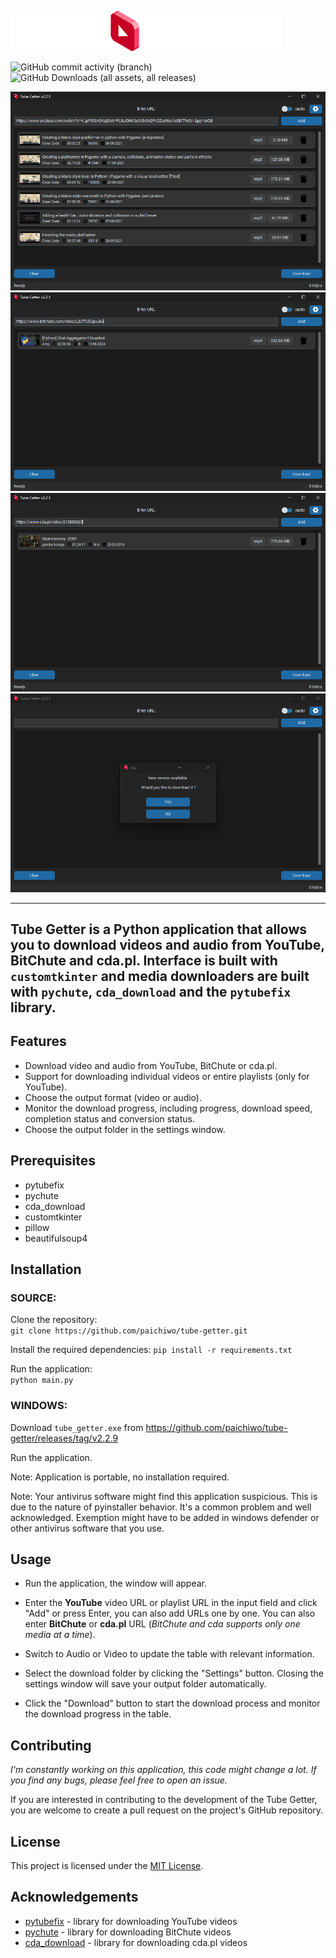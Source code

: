 
![](images/tube_getter_logo.png)

![GitHub commit activity (branch)](https://img.shields.io/github/commit-activity/t/paichiwo/tube-getter/main)
![GitHub Downloads (all assets, all releases)](https://img.shields.io/github/downloads/paichiwo/tube-getter/total)


![](screenshots/screenshot_1.png)
![](screenshots/screenshot_2.png)
![](screenshots/screenshot_3.png)
![](screenshots/screenshot_4.png)

---
Tube Getter is a Python application that allows you to download videos and audio from YouTube, BitChute and cda.pl.
Interface is built with `customtkinter` and media downloaders are built with `pychute`,
`cda_download` and the `pytubefix` library.
---
## **Features**

*   Download video and audio from YouTube, BitChute or cda.pl.
*   Support for downloading individual videos or entire playlists (only for YouTube).
*   Choose the output format (video or audio).
*   Monitor the download progress, including progress, download speed, completion status and conversion status.
*   Choose the output folder in the settings window.

## **Prerequisites**

* pytubefix
* pychute
* cda_download
* customtkinter
* pillow
* beautifulsoup4


## **Installation**

### SOURCE:

Clone the repository:   
`git clone https://github.com/paichiwo/tube-getter.git`

Install the required dependencies:
`pip install -r requirements.txt`

Run the application:   
`python main.py`


### WINDOWS:

Download `tube_getter.exe` from https://github.com/paichiwo/tube-getter/releases/tag/v2.2.9

Run the application. 

Note: Application is portable, no installation required.

Note: Your antivirus software might find this application suspicious. 
This is due to the nature of pyinstaller behavior.
It's a common problem and well acknowledged. 
Exemption might have to be added in windows defender or other antivirus software that you use.

## **Usage**

- Run the application, the window will appear.


- Enter the **YouTube** video URL or playlist URL in the input field and click "Add" or press Enter, 
you can also add URLs one by one.
  You can also enter **BitChute** or **cda.pl** URL (_BitChute and cda supports only one media at a time_).

  
- Switch to Audio or Video to update the table with relevant information.


- Select the download folder by clicking the "Settings" button. 
  Closing the settings window will save your output folder automatically.


- Click the "Download" button to start the download process and monitor the download progress in the table.

## **Contributing**

_I'm constantly working on this application, this code might change a lot._
_If you find any bugs, please feel free to open an issue._

If you are interested in contributing to the development of the Tube Getter,
you are welcome to create a pull request on the project's GitHub repository.

## **License**

This project is licensed under the [MIT License](LICENSE).

## **Acknowledgements**

*   [pytubefix](https://pytubefix.readthedocs.io/en/latest/) - library for downloading YouTube videos
*   [pychute](http://github.com/paichiwo/pychute) - library for downloading BitChute videos
*   [cda_download](https://github.com/paichiwo/cda_download) - library for downloading cda.pl videos
